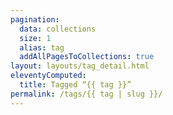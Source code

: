 ```yaml
---
pagination:
  data: collections
  size: 1
  alias: tag
  addAllPagesToCollections: true
layout: layouts/tag_detail.html
eleventyComputed:
  title: Tagged “{{ tag }}”
permalink: /tags/{{ tag | slug }}/
---
```

